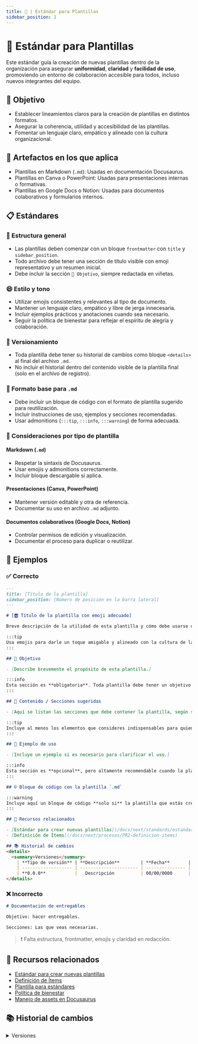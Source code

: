 ```yaml
---
title: 📄 | Estándar para Plantillas
sidebar_position: 1
---
```


# 📄 Estándar para Plantillas

Este estándar guía la creación de nuevas plantillas dentro de la organización para asegurar **uniformidad**, **claridad** y **facilidad de uso**, promoviendo un entorno de colaboración accesible para todos, incluso nuevos integrantes del equipo.

## 🎯 Objetivo

- Establecer lineamientos claros para la creación de plantillas en distintos formatos.
- Asegurar la coherencia, utilidad y accesibilidad de las plantillas.
- Fomentar un lenguaje claro, empático y alineado con la cultura organizacional.

## 📑 Artefactos en los que aplica

* Plantillas en Markdown (`.md`): Usadas en documentación Docusaurus.
* Plantillas en Canva o PowerPoint: Usadas para presentaciones internas o formativas.
* Plantillas en Google Docs o Notion: Usadas para documentos colaborativos y formularios internos.

## 📋 Estándares

### 📄 Estructura general

- Las plantillas deben comenzar con un bloque `frontmatter` con `title` y `sidebar_position`.
- Todo archivo debe tener una sección de título visible con emoji representativo y un resumen inicial.
- Debe incluir la sección `🎯 Objetivo`, siempre redactada en viñetas.

### 😄 Estilo y tono

- Utilizar emojis consistentes y relevantes al tipo de documento.
- Mantener un lenguaje claro, empático y libre de jerga innecesaria.
- Incluir ejemplos prácticos y anotaciones cuando sea necesario.
- Seguir la política de bienestar para reflejar el espíritu de alegría y colaboración.

### 🧾 Versionamiento

- Toda plantilla debe tener su historial de cambios como bloque `<details>` al final del archivo `.md`.
- No incluir el historial dentro del contenido visible de la plantilla final (solo en el archivo de registro).

### 🧪 Formato base para `.md`

- Debe incluir un bloque de código con el formato de plantilla sugerido para reutilización.
- Incluir instrucciones de uso, ejemplos y secciones recomendadas.
- Usar admonitions (`:::tip`, `:::info`, `:::warning`) de forma adecuada.

### 📱 Consideraciones por tipo de plantilla

#### Markdown (`.md`)
- Respetar la sintaxis de Docusaurus.
- Usar emojis y admonitions correctamente.
- Incluir bloque descargable si aplica.

#### Presentaciones (Canva, PowerPoint)
- Mantener versión editable y otra de referencia.
- Documentar su uso en archivo `.md` adjunto.

#### Documentos colaborativos (Google Docs, Notion)
- Controlar permisos de edición y visualización.
- Documentar el proceso para duplicar o reutilizar.

## 📝 Ejemplos

### ✅ Correcto

```md
---
title: [Título de la plantilla]
sidebar_position: [Número de posición en la barra lateral]
---

# [🆎 Título de la plantilla con emoji adecuado]

Breve descripción de la utilidad de esta plantilla y cómo debe usarse dentro de la organización.

:::tip
Usa emojis para darle un toque amigable y alineado con la cultura de la organización.
:::

## 🎯 Objetivo

- [Describe brevemente el propósito de esta plantilla.]

:::info
Esta sección es **obligatoria**. Toda plantilla debe tener un objetivo claro y conciso.
:::

## 📝 Contenido / Secciones sugeridas

- [Aquí se listan las secciones que debe contener la plantilla, según su objetivo.]

:::tip
Incluye al menos los elementos que consideres indispensables para quien va a usar la plantilla. Puedes guiarte de otras plantillas existentes.
:::

## 🧩 Ejemplo de uso

- [Incluye un ejemplo si es necesario para clarificar el uso.]

:::info
Esta sección es **opcional**, pero altamente recomendable cuando la plantilla puede prestarse a diferentes interpretaciones.
:::

## ©️ Bloque de código con la plantilla `.md`

:::warning
Incluye aquí un bloque de código **solo si** la plantilla que estás creando está pensada para ser reutilizada directamente en Markdown.
:::

## 📎 Recursos relacionados

- [Estándar para crear nuevas plantillas](/docs/next/standards/estandar-plantillas)
- [Definición de Ítems](/docs/next/procesos/PR2-definicion-items)

## 📚 Historial de cambios
<details>
  <summary>Versiones</summary>
    | **Tipo de versión** | **Descripción**        | **Fecha**       | **Colaborador**                 |
    | ------------------- | ---------------------- | --------------- | ------------------------------- |
    | **0.0.0**           |   Descripción          | 00/00/0000      | Nombre Completo                 |
</details>
```

### ❌ Incorrecto

```md
# Documentación de entregables

Objetivo: hacer entregables.

Secciones: Las que veas necesarias.
```

> ❗ Falta estructura, frontmatter, emojis y claridad en redacción.

## 📎 Recursos relacionados

* [Estándar para crear nuevas plantillas](/docs/next/standards/estandar-plantillas)
* [Definición de Ítems](/docs/next/procesos/PR2-definicion-items)
* [Plantilla para estándares](/docs/next/plantillas/plantilla-estandares)
* [Política de bienestar](/ruta/a/la/politica-de-bienestar)
* [Manejo de assets en Docusaurus](https://docusaurus.io/docs/markdown-features/assets)

## 📚 Historial de cambios

<details>
  <summary>Versiones</summary>

| **Tipo de versión** | **Descripción**               | **Fecha**  | **Colaborador**                |
| ------------------- | ----------------------------- | ---------- | ------------------------------ |
| **1.0.0**           | Creación inicial del estándar | 18/05/2025 | Angel Mauricio Ramírez Herrera |

</details>